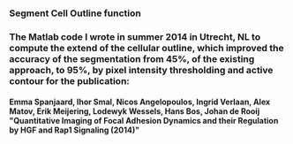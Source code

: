 ### Segment Cell Outline function 
### The Matlab code I wrote in summer 2014 in Utrecht, NL to compute the extend of the cellular outline, which improved the accuracy of the segmentation from 45%, of the existing approach, to 95%, by pixel intensity thresholding and active contour for the publication:
#### Emma Spanjaard, Ihor Smal, Nicos Angelopoulos, Ingrid Verlaan, Alex Matov, Erik Meijering, Lodewyk Wessels, Hans Bos, Johan de Rooij "Quantitative Imaging of Focal Adhesion Dynamics and their Regulation by HGF and Rap1 Signaling (2014)"
